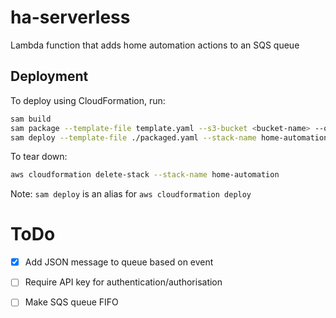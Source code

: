 # ha-serverless

Lambda function that adds home automation actions to an SQS queue

## Deployment
To deploy using CloudFormation, run:

```bash
sam build
sam package --template-file template.yaml --s3-bucket <bucket-name> --output-template-file packaged.yaml
sam deploy --template-file ./packaged.yaml --stack-name home-automation --capabilities CAPABILITY_IAM
```

To tear down:
```bash
aws cloudformation delete-stack --stack-name home-automation
```

Note: `sam deploy` is an alias for `aws cloudformation deploy`

# ToDo
- [x] Add JSON message to queue based on event
- [ ] Require API key for authentication/authorisation
- [ ] Make SQS queue FIFO

